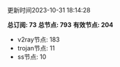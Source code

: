 更新时间2023-10-31 18:14:28

**总订阅: 73**
**总节点: 793**
**有效节点: 204**
- v2ray节点: 183
- trojan节点: 11
- ss节点: 10

